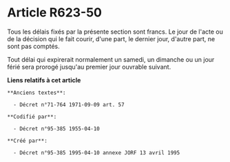# Article R623-50

Tous les délais fixés par la présente section sont francs. Le jour de l'acte ou de la décision qui le fait courir, d'une
part, le dernier jour, d'autre part, ne sont pas comptés.

Tout délai qui expirerait normalement un samedi, un dimanche ou un jour férié sera prorogé jusqu'au premier jour ouvrable
suivant.

**Liens relatifs à cet article**

	**Anciens textes**:

	  - Décret n°71-764 1971-09-09 art. 57

	**Codifié par**:

	  - Décret n°95-385 1955-04-10

	**Créé par**:

	  - Décret n°95-385 1995-04-10 annexe JORF 13 avril 1995
